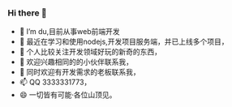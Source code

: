 ### Hi there 👋

- 🔭 I’m du,目前从事web前端开发
- 🌱 最近在学习和使用nodejs,开发项目服务端，并已上线多个项目，
- 👯 个人比较关注开发领域好玩的新奇的东西，
- 🤔 欢迎兴趣相同的的小伙伴联系我，
- 💬 同时欢迎有开发需求的老板联系我，
- 📫 QQ 3333331773，
- 😄 一切皆有可能·各位山顶见。
